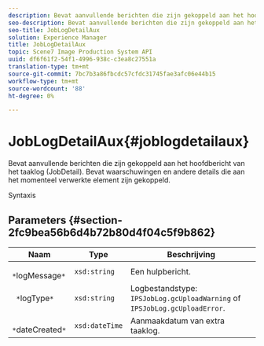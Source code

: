 ```yaml
---
description: Bevat aanvullende berichten die zijn gekoppeld aan het hoofdbericht van het taaklog (JobDetail). Bevat waarschuwingen en andere details die aan het momenteel verwerkte element zijn gekoppeld.
seo-description: Bevat aanvullende berichten die zijn gekoppeld aan het hoofdbericht van het taaklog (JobDetail). Bevat waarschuwingen en andere details die aan het momenteel verwerkte element zijn gekoppeld.
seo-title: JobLogDetailAux
solution: Experience Manager
title: JobLogDetailAux
topic: Scene7 Image Production System API
uuid: df6f61f2-54f1-4996-938c-c3ea8c27551a
translation-type: tm+mt
source-git-commit: 7bc7b3a86fbcdc57cfdc31745fae3afc06e44b15
workflow-type: tm+mt
source-wordcount: '88'
ht-degree: 0%

---
```



# JobLogDetailAux{#joblogdetailaux}

Bevat aanvullende berichten die zijn gekoppeld aan het hoofdbericht van het taaklog (JobDetail). Bevat waarschuwingen en andere details die aan het momenteel verwerkte element zijn gekoppeld.

Syntaxis

## Parameters {#section-2fc9bea56b6d4b72b80d4f04c5f9b862}

| Naam | Type | Beschrijving |
|---|---|---|
| ` *`logMessage`*` | `xsd:string` | Een hulpbericht. |
| ` *`logType`*` | `xsd:string` | Logbestandstype: `IPSJobLog.gcUploadWarning` of `IPSJobLog.gcUploadError`. |
| ` *`dateCreated`*` | `xsd:dateTime` | Aanmaakdatum van extra taaklog. |

